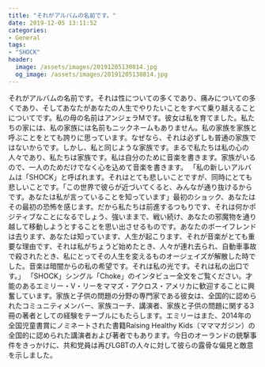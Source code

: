 ```yaml
---
title: "それがアルバムの名前です。"
date: 2019-12-05 13:11:52
categories:
- General
tags:
- "SHOCK"
header:
  image: /assets/images/20191205130814.jpg
  og_image: /assets/images/20191205130814.jpg
---
```


それがアルバムの名前です。それは性についての多くであり、痛みについての多くであり、そしてあなたがあなたの人生でやりたいことをすべて乗り越えることについてです。私の母の名前はアンジェラMです。彼女は私を育てました。私たちの家には、私の家族には名前もニックネームもありません。私の家族を家族と呼ぶことをとても誇りに思っています。なぜなら、それは必ずしも普通の家族ではないからです。しかし、私と同じような家族です。まるで私たちは私の心の人々であり、私たちは家族です。私は自分のために音楽を書きます。家族がいるので、一人のためだけでなく心を込めて音楽を書きます。 「私の新しいアルバムは「SHOCK」と呼ばれます。それはとても悲しいことですが、同時にとても悲しいことです。「この世界で彼らが近づいてくると、みんなが通り抜けるからです。あなたは私が言っていることを知っています」最初のショック、あなたはその最初の恐怖を感じます。だから私たちは前進するつもりです、それは何かポジティブなことになるでしょう、強いままで、戦い続け、あなたの邪魔物を通り越して移動しようとすることを思い出させるものです。あなたのボーイフレンドは去ります、あなたは知っています、人生が起こります、それが音楽がとても重要な理由です、それは私がちょうど始めたとき、人々が連れ去られ、自動車事故で殺されたとき、私にとってその人生を変えるものオージェイズが解散した時でした。音楽は暗闇からの私の希望です。それは私の光です。それは私の出口です。」 「SHOCK」シングル「Choke」のインタビュー全文をご覧ください。才能のあるエミリー・V・リーをママズ・アクロス・アメリカに歓迎することに興奮しています。家族と子供の問題の分野の専門家である彼女は、全国的に認められたコミュニティメンバー、家族コーチ、講演者、家族と子供の問題に関する3冊の著者としての経験をテーブルにもたらします。エミリーはまた、2014年の全国児童書賞にノミネートされた書籍Raising Healthy Kids（マママガジン）の全国的に認められた講演者および著者でもあります。今日のオーランドの銃撃事件をきっかけに、共和党員は再びLGBTの人々に対して彼らの露骨な偏見と敵意を示しました。
